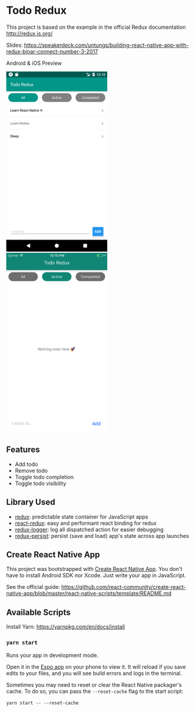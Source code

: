 # Todo Redux

This project is based on the example in the official Redux documentation http://redux.js.org/

Slides: https://speakerdeck.com/untungs/building-react-native-app-with-redux-binar-connect-number-3-2017

Android & iOS Preview

<img src="https://raw.githubusercontent.com/untungs/todo-redux/master/art/android.png" height="480"> <img src="https://raw.githubusercontent.com/untungs/todo-redux/master/art/ios.png" height="480">

## Features

- Add todo
- Remove todo
- Toggle todo completion
- Toggle todo visibility

## Library Used

- [redux](http://redux.js.org/): predictable state container for JavaScript apps
- [react-redux](https://github.com/reactjs/react-redux): easy and performant react binding for redux
- [redux-logger](https://github.com/evgenyrodionov/redux-logger): log all dispatched action for easier debugging
- [redux-persist](https://github.com/rt2zz/redux-persist): persist (save and load) app's state across app launches

## Create React Native App

This project was bootstrapped with [Create React Native App](https://github.com/react-community/create-react-native-app). You don't have to install Android SDK nor Xcode. Just write your app in JavaScript.

See the official guide: https://github.com/react-community/create-react-native-app/blob/master/react-native-scripts/template/README.md

## Available Scripts

Install Yarn: https://yarnpkg.com/en/docs/install

### `yarn start`

Runs your app in development mode.

Open it in the [Expo app](https://expo.io) on your phone to view it. It will reload if you save edits to your files, and you will see build errors and logs in the terminal.

Sometimes you may need to reset or clear the React Native packager's cache. To do so, you can pass the `--reset-cache` flag to the start script:

```
yarn start -- --reset-cache
```
